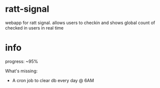 # ratt-signal
webapp for ratt signal. allows users to checkin and shows global count of checked in users in real time

# info

progress: ~95%

What's missing:
- A cron job to clear db every day @ 6AM
